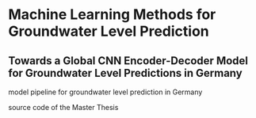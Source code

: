 # Machine Learning Methods for Groundwater Level Prediction
 
## Towards a Global CNN Encoder-Decoder Model for Groundwater Level Predictions in Germany

model pipeline for groundwater level prediction in Germany

source code of the Master Thesis
